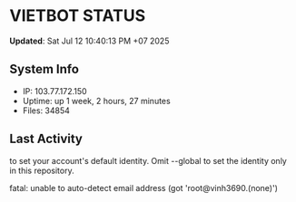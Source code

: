 # VIETBOT STATUS
**Updated**: Sat Jul 12 10:40:13 PM +07 2025

## System Info
- IP: 103.77.172.150
- Uptime: up 1 week, 2 hours, 27 minutes
- Files: 34854

## Last Activity

to set your account's default identity.
Omit --global to set the identity only in this repository.

fatal: unable to auto-detect email address (got 'root@vinh3690.(none)')
